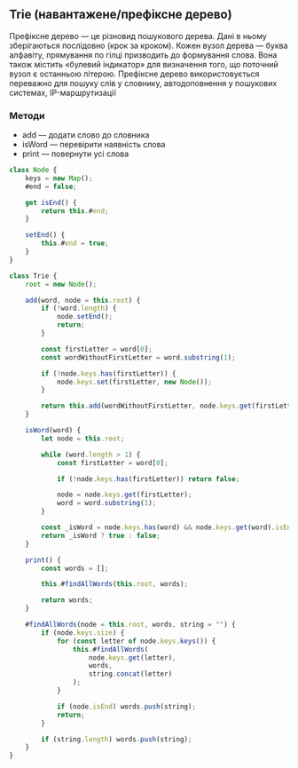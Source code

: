## Trie (навантажене/префіксне дерево)

Префіксне дерево — це різновид пошукового дерева. Дані в ньому зберігаються послідовно (крок за кроком). Кожен вузол дерева — буква алфавіту, прямування по гілці призводить до формування слова. Вона також містить «булевий індикатор» для визначення того, що поточний вузол є останньою літерою. Префіксне дерево використовується переважно для пошуку слів у словнику, автодоповнення у пошукових системах, IP-маршрутизації

### Методи

-   add — додати слово до словника
-   isWord — перевірити наявність слова
-   print — повернути усі слова

```js
class Node {
    keys = new Map();
    #end = false;

    get isEnd() {
        return this.#end;
    }

    setEnd() {
        this.#end = true;
    }
}

class Trie {
    root = new Node();

    add(word, node = this.root) {
        if (!word.length) {
            node.setEnd();
            return;
        }

        const firstLetter = word[0];
        const wordWithoutFirstLetter = word.substring(1);

        if (!node.keys.has(firstLetter)) {
            node.keys.set(firstLetter, new Node());
        }

        return this.add(wordWithoutFirstLetter, node.keys.get(firstLetter));
    }

    isWord(word) {
        let node = this.root;

        while (word.length > 1) {
            const firstLetter = word[0];

            if (!node.keys.has(firstLetter)) return false;

            node = node.keys.get(firstLetter);
            word = word.substring(1);
        }

        const _isWord = node.keys.has(word) && node.keys.get(word).isEnd;
        return _isWord ? true : false;
    }

    print() {
        const words = [];

        this.#findAllWords(this.root, words);

        return words;
    }

    #findAllWords(node = this.root, words, string = "") {
        if (node.keys.size) {
            for (const letter of node.keys.keys()) {
                this.#findAllWords(
                    node.keys.get(letter),
                    words,
                    string.concat(letter)
                );
            }

            if (node.isEnd) words.push(string);
            return;
        }

        if (string.length) words.push(string);
    }
}
```
